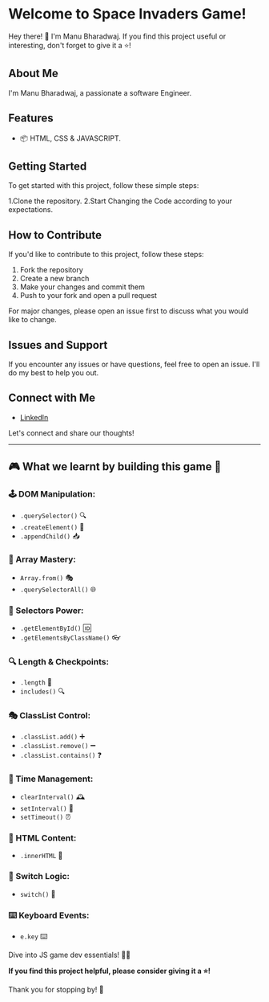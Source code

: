 # Welcome to Space Invaders Game!

Hey there! 👋 I'm Manu Bharadwaj. If you find this project useful or interesting, don't forget to give it a ⭐️!

## About Me

I'm Manu Bharadwaj, a passionate a software Engineer. 

## Features

- 📦 HTML, CSS & JAVASCRIPT.

## Getting Started

To get started with this project, follow these simple steps:

1.Clone the repository.
2.Start Changing the Code according to your expectations. 


## How to Contribute

If you'd like to contribute to this project, follow these steps:

1. Fork the repository
2. Create a new branch
3. Make your changes and commit them
4. Push to your fork and open a pull request

For major changes, please open an issue first to discuss what you would like to change.

## Issues and Support

If you encounter any issues or have questions, feel free to open an issue. I'll do my best to help you out.

## Connect with Me

- [LinkedIn](https://www.linkedin.com/in/manu-bharadwaj-3507a345/)

Let's connect and share our thoughts!

---

## 🎮 What we learnt by building this game 🧰

### 🕹️ DOM Manipulation:
- `.querySelector()` 🔍
- `.createElement()` 🌟
- `.appendChild()` 📥

### 🧩 Array Mastery:
- `Array.from()` 🎭
- `.querySelectorAll()` 🌐

### 🎨 Selectors Power:
- `.getElementById()` 🆔
- `.getElementsByClassName()` 👓

### 🔍 Length & Checkpoints:
- `.length` 📏
- `includes()` 🔍

### 🎭 ClassList Control:
- `.classList.add()` ➕
- `.classList.remove()` ➖
- `.classList.contains()` ❓

### 🚨 Time Management:
- `clearInterval()` 🕰️
- `setInterval()` 🔁
- `setTimeout()` ⏰

### 📝 HTML Content:
- `.innerHTML` 📜

### 🔄 Switch Logic:
- `switch()` 🔄

### ⌨️ Keyboard Events:
- `e.key` ⌨️

Dive into JS game dev essentials! 🚀✨

**If you find this project helpful, please consider giving it a ⭐️!**

Thank you for stopping by! 🌟


